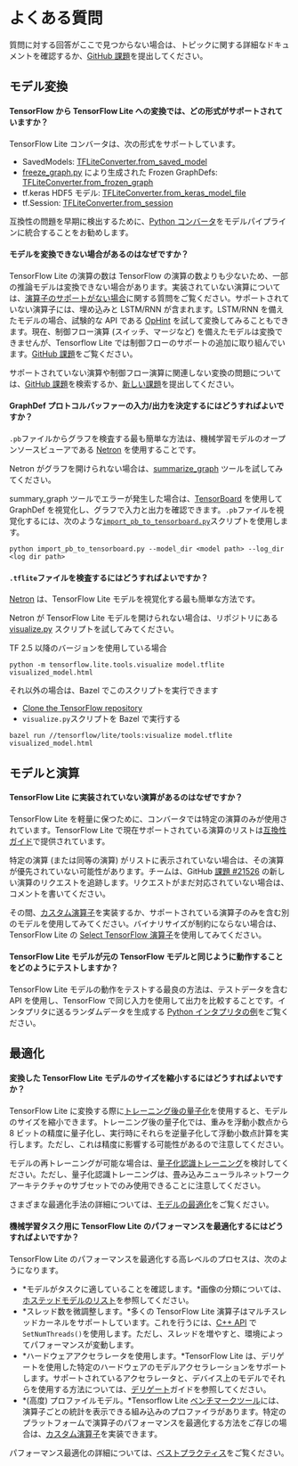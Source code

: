 # よくある質問

質問に対する回答がここで見つからない場合は、トピックに関する詳細なドキュメントを確認するか、[GitHub 課題](https://github.com/tensorflow/tensorflow/issues)を提出してください。

## モデル変換

#### TensorFlow から TensorFlow Lite への変換では、どの形式がサポートされていますか？

TensorFlow Lite コンバータは、次の形式をサポートしています。

- SavedModels: [TFLiteConverter.from_saved_model](../convert/python_api.md#exporting_a_savedmodel_)
- [freeze_graph.py](https://github.com/tensorflow/tensorflow/blob/master/tensorflow/python/tools/freeze_graph.py) により生成された Frozen GraphDefs: [TFLiteConverter.from_frozen_graph](../convert/python_api.md#exporting_a_graphdef_from_file_)
- tf.keras HDF5 モデル: [TFLiteConverter.from_keras_model_file](../convert/python_api.md#exporting_a_tfkeras_file_)
- tf.Session: [TFLiteConverter.from_session](../convert/python_api.md#exporting_a_graphdef_from_tfsession_)

互換性の問題を早期に検出するために、[Python コンバータ](../convert/python_api.md)をモデルパイプラインに統合することをお勧めします。

#### モデルを変換できない場合があるのはなぜですか？

TensorFlow Lite の演算の数は TensorFlow の演算の数よりも少ないため、一部の推論モデルは変換できない場合があります。実装されていない演算については、[演算子のサポートがない場合](faq.md#why-are-some-operations-not-implemented-in-tensorflow-lite)に関する質問をご覧ください。サポートされていない演算子には、埋め込みと LSTM/RNN が含まれます。LSTM/RNN を備えたモデルの場合、試験的な API である [OpHint](https://www.tensorflow.org/api_docs/python/tf/lite/OpHint) を試して変換してみることもできます。現在、制御フロー演算 (スイッチ、マージなど) を備えたモデルは変換できませんが、Tensorflow Lite では制御フローのサポートの追加に取り組んでいます。[GitHub 課題](https://github.com/tensorflow/tensorflow/issues/28485)をご覧ください。

サポートされていない演算や制御フロー演算に関連しない変換の問題については、[GitHub 課題](https://github.com/tensorflow/tensorflow/issues?q=label%3Acomp%3Alite+)を検索するか、[新しい課題](https://github.com/tensorflow/tensorflow/issues)を提出してください。

#### GraphDef プロトコルバッファーの入力/出力を決定するにはどうすればよいですか？

`.pb`ファイルからグラフを検査する最も簡単な方法は、機械学習モデルのオープンソースビューアである [Netron](https://github.com/lutzroeder/netron) を使用することです。

Netron がグラフを開けられない場合は、[summarize_graph](https://github.com/tensorflow/tensorflow/blob/master/tensorflow/tools/graph_transforms/README.md#inspecting-graphs) ツールを試してみてください。

summary_graph ツールでエラーが発生した場合は、[TensorBoard](https://www.tensorflow.org/guide/summaries_and_tensorboard) を使用して GraphDef を視覚化し、グラフで入力と出力を確認できます。`.pb`ファイルを視覚化するには、次のような[`import_pb_to_tensorboard.py`](https://github.com/tensorflow/tensorflow/blob/master/tensorflow/python/tools/import_pb_to_tensorboard.py)スクリプトを使用します。

```shell
python import_pb_to_tensorboard.py --model_dir <model path> --log_dir <log dir path>
```

#### `.tflite`ファイルを検査するにはどうすればよいですか？

[Netron](https://github.com/lutzroeder/netron) は、TensorFlow Lite モデルを視覚化する最も簡単な方法です。

Netron が TensorFlow Lite モデルを開けられない場合は、リポジトリにある [visualize.py](https://github.com/tensorflow/tensorflow/blob/master/tensorflow/lite/tools/visualize.py) スクリプトを試してみてください。

TF 2.5 以降のバージョンを使用している場合

```shell
python -m tensorflow.lite.tools.visualize model.tflite visualized_model.html
```

それ以外の場合は、Bazel でこのスクリプトを実行できます

- [Clone the TensorFlow repository](https://www.tensorflow.org/install/source)
- `visualize.py`スクリプトを Bazel で実行する

```shell
bazel run //tensorflow/lite/tools:visualize model.tflite visualized_model.html
```

## モデルと演算

#### TensorFlow Lite に実装されていない演算があるのはなぜですか？

TensorFlow Lite を軽量に保つために、コンバータでは特定の演算のみが使用されています。TensorFlow Lite で現在サポートされている演算のリストは[互換性ガイド](ops_compatibility.md)で提供されています。

特定の演算 (または同等の演算) がリストに表示されていない場合は、その演算が優先されていない可能性があります。チームは、GitHub [課題 #21526](https://github.com/tensorflow/tensorflow/issues/21526) の新しい演算のリクエストを追跡します。リクエストがまだ対応されていない場合は、コメントを書いてください。

その間、[カスタム演算子](ops_custom.md)を実装するか、サポートされている演算子のみを含む別のモデルを使用してみてください。バイナリサイズが制約にならない場合は、TensorFlow Lite の [Select TensorFlow 演算子](ops_select.md)を使用してみてください。

#### TensorFlow Lite モデルが元の TensorFlow モデルと同じように動作することをどのようにテストしますか？

TensorFlow Lite モデルの動作をテストする最良の方法は、テストデータを含む API を使用し、TensorFlow で同じ入力を使用して出力を比較することです。インタプリタに送るランダムデータを生成する [Python インタプリタの例](../convert/python_api.md)をご覧ください。

## 最適化

#### 変換した TensorFlow Lite モデルのサイズを縮小するにはどうすればよいですか？

TensorFlow Lite に変換する際に[トレーニング後の量子化](../performance/post_training_quantization.md)を使用すると、モデルのサイズを縮小できます。トレーニング後の量子化では、重みを浮動小数点から 8 ビットの精度に量子化し、実行時にそれらを逆量子化して浮動小数点計算を実行します。ただし、これは精度に影響する可能性があるので注意してください。

モデルの再トレーニングが可能な場合は、[量子化認識トレーニング](https://github.com/tensorflow/tensorflow/tree/r1.13/tensorflow/contrib/quantize)を検討してください。ただし、量子化認識トレーニングは、畳み込みニューラルネットワークアーキテクチャのサブセットでのみ使用できることに注意してください。

さまざまな最適化手法の詳細については、[モデルの最適化](../performance/model_optimization.md)をご覧ください。

#### 機械学習タスク用に TensorFlow Lite のパフォーマンスを最適化するにはどうすればよいですか？

TensorFlow Lite のパフォーマンスを最適化する高レベルのプロセスは、次のようになります。

- *モデルがタスクに適していることを確認します。*画像の分類については、[ホステッドモデルのリスト](hosted_models.md)を参照してください。
- *スレッド数を微調整します。*多くの TensorFlow Lite 演算子はマルチスレッドカーネルをサポートしています。これを行うには、[C++ API](https://github.com/tensorflow/tensorflow/blob/master/tensorflow/lite/interpreter.h#L345) で`SetNumThreads()`を使用します。ただし、スレッドを増やすと、環境によってパフォーマンスが変動します。
- *ハードウェアアクセラレータを使用します。*TensorFlow Lite は、デリゲートを使用した特定のハードウェアのモデルアクセラレーションをサポートします。サポートされているアクセラレータと、デバイス上のモデルでそれらを使用する方法については、[デリゲート](../performance/delegates.md)ガイドを参照してください。
- *(高度) プロファイルモデル。*Tensorflow Lite [ベンチマークツール](https://github.com/tensorflow/tensorflow/tree/master/tensorflow/lite/tools/benchmark)には、演算子ごとの統計を表示できる組み込みのプロファイラがあります。特定のプラットフォームで演算子のパフォーマンスを最適化する方法をご存じの場合は、[カスタム演算子](ops_custom.md)を実装できます。

パフォーマンス最適化の詳細については、[ベストプラクティス](../performance/best_practices.md)をご覧ください。
